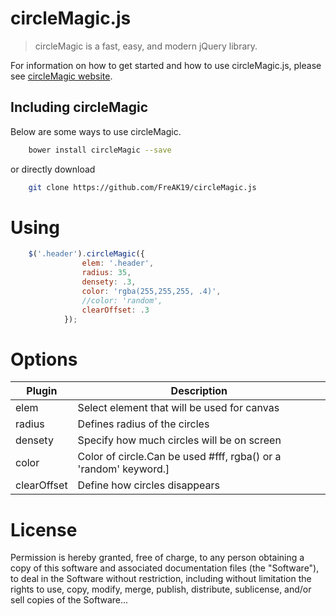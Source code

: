 # circleMagic.js

> circleMagic is a fast, easy, and modern jQuery library.

For information on how to get started and how to use circleMagic.js, please see [circleMagic website](https://github.com/FreAK19/circleMagic.js/).


## Including circleMagic

Below are some ways to use circleMagic.



```sh
    bower install circleMagic --save
```
or directly download
```sh
    git clone https://github.com/FreAK19/circleMagic.js
```

Using
=====

```js
    $('.header').circleMagic({
                elem: '.header',
                radius: 35,
                densety: .3,
                color: 'rgba(255,255,255, .4)',
                //color: 'random',
                clearOffset: .3
            });
```

Options
========

| Plugin | Description |
| ------ | ------ |
| elem | Select element that will be used for canvas |
| radius | Defines radius of the circles |
| densety | Specify how much circles will be on screen|
| color | Color of circle.Can be used #fff, rgba() or a 'random' keyword.] |
| clearOffset | Define how circles disappears |

License
======

Permission is hereby granted, free of charge, to any person obtaining
a copy of this software and associated documentation files (the
"Software"), to deal in the Software without restriction, including
without limitation the rights to use, copy, modify, merge, publish,
distribute, sublicense, and/or sell copies of the Software...